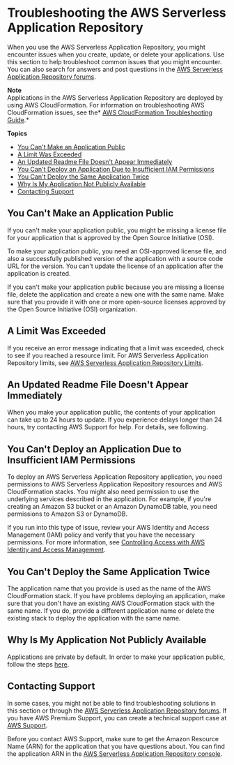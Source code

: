 # Troubleshooting the AWS Serverless Application Repository<a name="troubleshooting"></a>

When you use the AWS Serverless Application Repository, you might encounter issues when you create, update, or delete your applications\. Use this section to help troubleshoot common issues that you might encounter\. You can also search for answers and post questions in the [AWS Serverless Application Repository forums](https://forums.aws.amazon.com//forum.jspa?forumID=287)\.

**Note**  
Applications in the AWS Serverless Application Repository are deployed by using AWS CloudFormation\. For information on troubleshooting AWS CloudFormation issues, see the* [AWS CloudFormation Troubleshooting Guide](https://docs.aws.amazon.com/AWSCloudFormation/latest/UserGuide/troubleshooting.html)\.*

**Topics**
+ [You Can't Make an Application Public](#issue-cant-make-app-public)
+ [A Limit Was Exceeded](#issue-limit-exceeded)
+ [An Updated Readme File Doesn't Appear Immediately](#issue-updating-readme-delay)
+ [You Can't Deploy an Application Due to Insufficient IAM Permissions](#issue-cant-deploy-app-due-to-insufficient-iam-permissions)
+ [You Can't Deploy the Same Application Twice](#issue-cant-deploy-same-app-twice)
+ [Why Is My Application Not Publicly Available](#issue-why-not-publicly-available)
+ [Contacting Support](#issue-contacting-support)

## You Can't Make an Application Public<a name="issue-cant-make-app-public"></a>

If you can't make your application public, you might be missing a license file for your application that is approved by the Open Source Initiative \(OSI\)\.

To make your application public, you need an OSI\-approved license file, and also a successfully published version of the application with a source code URL for the version\. You can't update the license of an application after the application is created\. 

If you can't make your application public because you are missing a license file, delete the application and create a new one with the same name\. Make sure that you provide it with one or more open\-source licenses approved by the Open Source Initiative \(OSI\) organization\.

## A Limit Was Exceeded<a name="issue-limit-exceeded"></a>

If you receive an error message indicating that a limit was exceeded, check to see if you reached a resource limit\. For AWS Serverless Application Repository limits, see [AWS Serverless Application Repository Limits](limits.md)\.

## An Updated Readme File Doesn't Appear Immediately<a name="issue-updating-readme-delay"></a>

When you make your application public, the contents of your application can take up to 24 hours to update\. If you experience delays longer than 24 hours, try contacting AWS Support for help\. For details, see following\. 

## You Can't Deploy an Application Due to Insufficient IAM Permissions<a name="issue-cant-deploy-app-due-to-insufficient-iam-permissions"></a>

To deploy an AWS Serverless Application Repository application, you need permissions to AWS Serverless Application Repository resources and AWS CloudFormation stacks\. You might also need permission to use the underlying services described in the application\. For example, if you're creating an Amazon S3 bucket or an Amazon DynamoDB table, you need permissions to Amazon S3 or DynamoDB\. 

If you run into this type of issue, review your AWS Identity and Access Management \(IAM\) policy and verify that you have the necessary permissions\. For more information, see [Controlling Access with AWS Identity and Access Management](https://docs.aws.amazon.com/AWSCloudFormation/latest/UserGuide/using-iam-template.html)\. 

## You Can't Deploy the Same Application Twice<a name="issue-cant-deploy-same-app-twice"></a>

The application name that you provide is used as the name of the AWS CloudFormation stack\. If you have problems deploying an application, make sure that you don't have an existing AWS CloudFormation stack with the same name\. If you do, provide a different application name or delete the existing stack to deploy the application with the same name\.

## Why Is My Application Not Publicly Available<a name="issue-why-not-publicly-available"></a>

Applications are private by default\. In order to make your application public, follow the steps [here](https://docs.aws.amazon.com/serverlessrepo/latest/devguide/serverless-app-publishing-applications.html#share-application)\.

## Contacting Support<a name="issue-contacting-support"></a>

In some cases, you might not be able to find troubleshooting solutions in this section or through the [AWS Serverless Application Repository forums](https://forums.aws.amazon.com//forum.jspa?forumID=287)\. If you have AWS Premium Support, you can create a technical support case at [AWS Support](https://console.aws.amazon.com/support/home#/)\. 

Before you contact AWS Support, make sure to get the Amazon Resource Name \(ARN\) for the application that you have questions about\. You can find the application ARN in the [AWS Serverless Application Repository console](https://console.aws.amazon.com//serverlessrepo/)\.